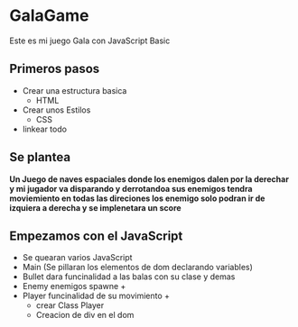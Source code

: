 # GalaGame
Este es mi juego Gala con JavaScript Basic
## Primeros pasos
- Crear una estructura basica
  - HTML
- Crear unos Estilos
  - CSS
- linkear todo

## Se plantea
**Un Juego de naves espaciales donde los enemigos dalen por la derechar y mi jugador va disparando y derrotandoa sus enemigos tendra moviemiento en todas las direciones los enemigo solo podran ir de izquiera a derecha y se implenetara un score**

## Empezamos con el JavaScript
- Se quearan varios JavaScript
- Main (Se pillaran los elementos de dom declarando variables)
- Bullet dara funcinalidad a las balas con su clase y demas
- Enemy enemigos spawne +
- Player funcinalidad de su movimiento +
  - crear Class Player
  - Creacion de div en el dom